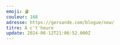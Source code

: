 ```yaml
---
emoji: 🩰
couleur: 168
adresse: https://gersande.com/blogue/now/
titre: À c't'heure
update: 2024-06-12T21:06:52.000Z
---
```

